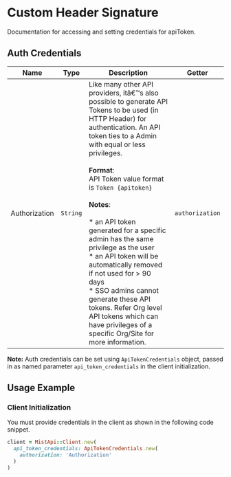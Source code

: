 
# Custom Header Signature



Documentation for accessing and setting credentials for apiToken.

## Auth Credentials

| Name | Type | Description | Getter |
|  --- | --- | --- | --- |
| Authorization | `String` | Like many other API providers, itâ€™s also possible to generate API Tokens to be used (in HTTP Header) for authentication. An API token ties to a Admin with equal or less privileges.<br><br>**Format**:<br>API Token value format is `Token {apitoken}`<br><br>**Notes**:<br><br>* an API token generated for a specific admin has the same privilege as the user<br>* an API token will be automatically removed if not used for > 90 days<br>* SSO admins cannot generate these API tokens. Refer Org level API tokens which can have privileges of a specific Org/Site for more information. | `authorization` |



**Note:** Auth credentials can be set using `ApiTokenCredentials` object, passed in as named parameter `api_token_credentials` in the client initialization.

## Usage Example

### Client Initialization

You must provide credentials in the client as shown in the following code snippet.

```ruby
client = MistApi::Client.new(
  api_token_credentials: ApiTokenCredentials.new(
    authorization: 'Authorization'
  )
)
```


